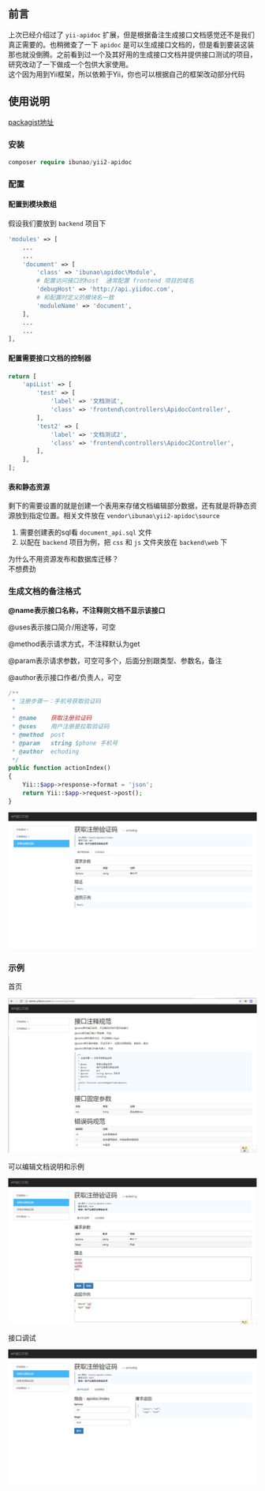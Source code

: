 
## 前言  
上次已经介绍过了 `yii-apidoc` 扩展，但是根据备注生成接口文档感觉还不是我们真正需要的。也稍微查了一下 `apidoc` 是可以生成接口文档的，但是看到要装这装那也就没倒腾。之前看到过一个及其好用的生成接口文档并提供接口测试的项目，研究改动了一下做成一个包供大家使用。  
这个因为用到Yii框架，所以依赖于Yii，你也可以根据自己的框架改动部分代码  
## 使用说明  
[packagist地址](https://packagist.org/packages/ibunao/yii2-apidoc)  
### 安装  
```php
composer require ibunao/yii2-apidoc
```
### 配置  
#### 配置到模块数组  
假设我们要放到 `backend` 项目下  
```php
'modules' => [
    ...
    ...
    'document' => [
        'class' => 'ibunao\apidoc\Module',
        # 配置访问接口的host  通常配置 frontend 项目的域名
        'debugHost' => 'http://api.yiidoc.com',
        # 和配置时定义的模块名一致
        'moduleName' => 'document',
    ],
    ...
    ...
],
```
<!-- more -->
#### 配置需要接口文档的控制器    

```php
return [
	'apiList' => [
		'test' => [
			'label' => '文档测试',
			'class' => 'frontend\controllers\ApidocController',
		],
		'test2' => [
			'label' => '文档测试2',
			'class' => 'frontend\controllers\Apidoc2Controller',
		],
	],
];
```
#### 表和静态资源  
剩下的需要设置的就是创建一个表用来存储文档编辑部分数据，还有就是将静态资源放到指定位置。相关文件放在 `vendor\ibunao\yii2-apidoc\source`
1. 需要创建表的sql看 `document_api.sql` 文件  
2. 以配在 `backend` 项目为例，把 `css` 和 `js` 文件夹放在 `backend\web` 下  

为什么不用资源发布和数据库迁移？  
不想费劲

### 生成文档的备注格式   

**@name表示接口名称，不注释则文档不显示该接口**

@uses表示接口简介/用途等，可空

@method表示请求方式，不注释默认为get

@param表示请求参数，可空可多个，后面分别跟类型、参数名，备注

@author表示接口作者/负责人，可空

```php
/**
 * 注册步骤一：手机号获取验证码
 *
 * @name	获取注册验证码
 * @uses	用户注册是拉取验证码
 * @method	post
 * @param	string $phone 手机号
 * @author	echoding
 */
public function actionIndex()
{
    Yii::$app->response->format = 'json';
	return Yii::$app->request->post();
}
```
![apidoc4](/images/yii/apidoc/apidoc4.png)  

### 示例  
首页  

![apidoc3](/images/yii/apidoc/apidoc3.png)  

可以编辑文档说明和示例  

![apidoc5](/images/yii/apidoc/apidoc5.png)  

接口调试

![apidoc6](/images/yii/apidoc/apidoc6.png)
